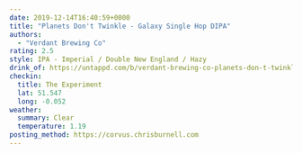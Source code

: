 ```yaml
---
date: 2019-12-14T16:40:59+0000
title: "Planets Don't Twinkle - Galaxy Single Hop DIPA"
authors:
  - "Verdant Brewing Co"
rating: 2.5
style: IPA - Imperial / Double New England / Hazy
drink_of: https://untappd.com/b/verdant-brewing-co-planets-don-t-twinkle-galaxy-single-dipa/3573999
checkin:
  title: The Experiment
  lat: 51.547
  long: -0.052
weather:
  summary: Clear
  temperature: 1.19
posting_method: https://corvus.chrisburnell.com
---
```

